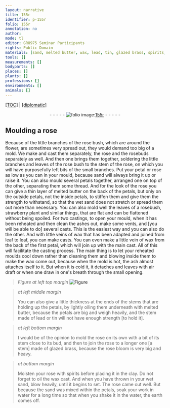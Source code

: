 ```yaml
---
layout: narrative
title: 155r
identifier: p-155r
folio: 155r
annotation: no
author:
mode: tl
editor: GR8975 Seminar Participants
rights: Public Domain
materials: [sand, melted butter, wax, lead, tin, glazed brass, spirits, wet sand]
tools: []
measurements: []
bodyparts: []
places: []
plants: []
professions: []
environments: []
animals: []
---
```


<p><a href="{{ site.baseurl }}/translation/" target="_blank">[TOC]</a> | <a href="{{ site.baseurl }}/texts/p-155r_tc/">[diplomatic]</a></p><div class="folio" align="center">- - - - - <a href="http://gallica.bnf.fr/ark:/12148/btv1b10500001g/f315.item.r=" target="_blank"><img src="https://cu-mkp.github.io/2017-workshop-edition/assets/photo-icon.png" alt="folio image: " style="display:inline-block; margin-bottom:-3px;"/>155r</a> - - - - - </div>  
  

## Moulding a rose

 
Because of the little branches of the rose bush, which are around the flower, are sometimes very spread out, they would demand too big of a mold. We make and cast them separately, the rose and the rosebuds separately as well. And then one brings them together, soldering the little branches and leaves of the rose bush to the stem of the rose, on which you will have purposefully left bits of the small branches. Put your petal or rose as low as you can in your mould, because <span class="m">sand</span> will always bring it up or raise it. You can also mould several petals together, arranged one on top of the other, separating them some thread. And for the look of the rose you can give a thin layer of <span class="m">melted butter</span> on the back of the petals, but only on the outside petals, not the inside petals, to stiffen them and give them the strength to withstand, so that the wet sand does not stretch or spread them out more than necessary. You can also mold well the leaves of a rosebush, strawberry plant and similar things, that are flat and can be flattened without being spoiled. For two castings, to open your mould, when it has been reheated and then clean the ashes out, make some vents, and [you will be able to do] several casts. This is the easiest way and you can also do the other. And with little veins of <span class="m">wax</span> that has been adapted and joined from leaf to leaf, you can make casts. You can even make a little vein of <span class="m">wax</span> from the back of the first petal, which will join up with the main cast. All of this will facilitate the casting process. The main thing is to let your reheated moulds cool down rather than cleaning them and blowing inside them to make the wax come out, because when the mold is hot, the ash almost attaches itself to it. But when it is cold it, it detaches and leaves with air draft or when one draw in one's breath through the small opening. 
 
> *Figure*
> *at left top margin*
> <a href="https://drive.google.com/open?id=0B9-oNrvWdlO5b3lFZ18wbGducEk" target="_blank"><img src="https://cu-mkp.github.io/GR8975-edition/assets/photo-icon.png" alt="Figure" style="display:inline-block; margin-bottom:-3px;"/></a>
 
> *at left middle margin*
> 
> 
>   You can also give a little thickness at the ends of the stems that are holding up the petals, by lightly oiling them underneath with <span class="m">melted butter</span>, because the petals are big and weigh heavily, and the stem made of <span class="m">lead</span> or <span class="m">tin</span> will not have enough strength [to hold it].
 
> *at left bottom margin*
> 
> 
>   I would be of the opinion to mold the rose on its own with a bit of its stem close to its bud, and then to join the rose to a longer one [a stem] made of <span class="m">glazed brass</span>, because the rose bloom is very big and heavy.
 
> *at bottom margin*
> 
> 
>   Moisten your rose with <span class="m">spirits</span> before placing it in the clay. Do not forget to oil the <span class="m">wax</span> cast. And when you have thrown in your <span class="m">wet sand</span>, blow heavily, until it begins to set. The rose came out well. But because the <span class="m">sand</span> was mixed within the petals, soak your work in water for a long time so that when you shake it in the water, the earth comes off.
 
